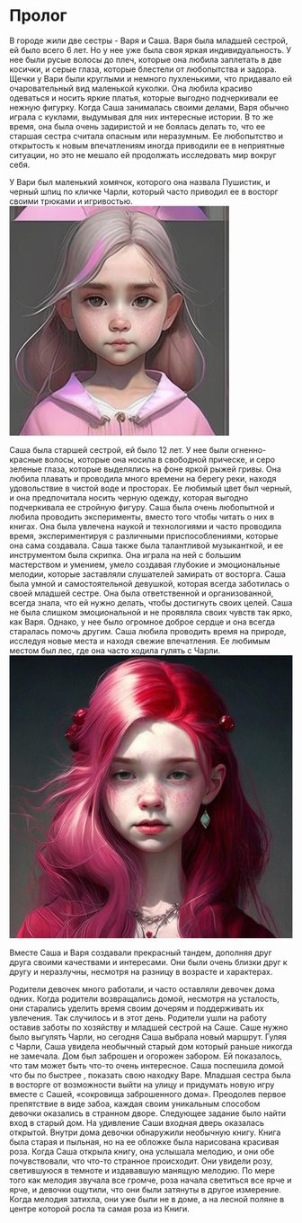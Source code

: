# Пролог

В городе жили две сестры - Варя и Саша. 
Варя была младшей сестрой, ей было всего 6 лет. Но у нее уже была своя яркая индивидуальность. У нее были русые волосы до плеч, которые она любила заплетать в две косички, и серые глаза, которые блестели от любопытства и задора. Щечки у Вари были круглыми и немного пухленькими, что придавало ей очаровательный вид маленькой куколки. Она любила красиво одеваться и носить яркие платья, которые выгодно подчеркивали ее нежную фигурку.
Когда Саша занималась своими делами, Варя обычно играла с куклами, выдумывая для них интересные истории. В то же время, она была очень задиристой и не боялась делать то, что ее старшая сестра считала опасным или неразумным. Ее любопытство и открытость к новым впечатлениям иногда приводили ее в неприятные ситуации, но это не мешало ей продолжать исследовать мир вокруг себя.

У Вари был маленький хомячок, которого она назвала Пушистик, и черный шпиц по кличке Чарли, который часто приводил ее в восторг своими трюками и игривостью.
![Варя](https://github.com/SadHamster/book/blob/main/5AEC1DCD-56E9-4E46-9C58-FF05D5603E81.jpeg)

Саша была старшей сестрой, ей было 12 лет. У нее были огненно-красные волосы, которые она носила в свободной прическе, и серо зеленые глаза, которые выделялись на фоне яркой рыжей гривы. Она любила плавать и проводила много времени на берегу реки, находя удовольствие в чистой воде и просторах. Ее любимый цвет был черный, и она предпочитала носить черную одежду, которая выгодно подчеркивала ее стройную фигуру.
Саша была очень любопытной и любила проводить эксперименты, вместо того чтобы читать о них в книгах. Она была увлечена наукой и технологиями и часто проводила время, экспериментируя с различными приспособлениями, которые она сама создавала.
Саша также была талантливой музыканткой, и ее инструментом была скрипка. Она играла на ней с большим мастерством и умением, умело создавая глубокие и эмоциональные мелодии, которые заставляли слушателей замирать от восторга.
Саша была умной и самостоятельной девушкой, которая всегда заботилась о своей младшей сестре. Она была ответственной и организованной, всегда знала, что ей нужно делать, чтобы достигнуть своих целей. Саша не была слишком эмоциональной и не проявляла своих чувств так ярко, как Варя. Однако, у нее было огромное доброе сердце и она всегда старалась помочь другим.
Саша любила проводить время на природе, исследуя новые места и находя свежие впечатления. Ее любимым местом был лес, где она часто ходила гулять с Чарли.
![Саша](./9542A25A-4B14-4151-A9B3-F16FCD3E36E0.jpeg)

Вместе Саша и Варя создавали прекрасный тандем, дополняя друг друга своими качествами и интересами. Они были очень близки друг к другу и неразлучны, несмотря на разницу в возрасте и характерах.

Родители девочек много работали, и часто оставляли девочек дома одних. Когда родители возвращались домой, несмотря на усталость, они старались уделить время своим дочерям и поддерживать их увлечения.
 Так случилось и в этот день. Родители ушли на работу оставив заботы по хозяйству и младшей сестрой на Саше. 
Саше нужно было выгулять Чарли, но сегодня Саша выбрала новый маршрут. 
Гуляя с Чарли, Саша увидела необычный старый дом который раньше никогда не замечала. Дом был заброшен и огорожен забором. Ей показалось, что там может быть что-то очень интересное. Саша поспешила домой что бы по быстрее , показать свою находку Варе.
 Младшая сестра была в восторге от возможности выйти на улицу и придумать  новую игру вместе с Сашей, «сокровища  заброшенного дома».
Преодолев первое препятствие в виде забоа, каждая своим уникальным способом девочки оказались в странном дворе. 
Следующее задание было найти вход в старый дом. На удивление Саши входная дверь оказалась открытой. 
Внутри дома девочки обнаружили необычную книгу. Книга была старая и пыльная, но на ее обложке была нарисована красивая роза. Когда Саша открыла книгу, она услышала мелодию, и они обе почувствовали, что что-то странное происходит. Они увидели розу, светившуюся в темноте и издававшую манящую мелодию.
По мере того как мелодия звучала все громче, роза начала светиться все ярче и ярче, и девочки ощутили, что они были затянуты в другое измерение. Когда мелодия затихла, они уже были не в доме, а на лесной поляне в центре которой росла та самая роза из Книги. 
